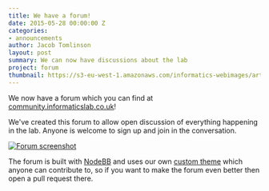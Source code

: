 ```yaml
---
title: We have a forum!
date: 2015-05-28 00:00:00 Z
categories:
- announcements
author: Jacob Tomlinson
layout: post
summary: We can now have discussions about the lab
project: forum
thumbnail: https://s3-eu-west-1.amazonaws.com/informatics-webimages/articles/2015-05-28-we-have-a-forum/Screen+Shot+2015-05-28+at+10.17.01.png
---
```


We now have a forum which you can find at [community.informaticslab.co.uk][forum]!

We've created this forum to allow open discussion of everything happening in the lab. Anyone is welcome to sign up and join in the conversation.

[![Forum screenshot](https://s3-eu-west-1.amazonaws.com/informatics-webimages/articles/2015-05-28-we-have-a-forum/Screen+Shot+2015-05-28+at+10.20.22.png)][forum]

The forum is built with [NodeBB][nodebb] and uses our own [custom theme][nodebb-theme-informatics] which anyone can contribute to, so if you want to make the forum even better then open a pull request there.

[forum]: https://community.informaticslab.co.uk/
[nodebb]: https://github.com/NodeBB/NodeBB
[nodebb-theme-informatics]: https://github.com/met-office-lab/nodebb-theme-informatics
